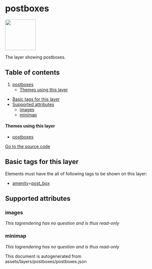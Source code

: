 

 postboxes 
===========



<img src='https://mapcomplete.osm.be/./assets/themes/postboxes/postbox.svg' height="100px"> 

The layer showing postboxes.




## Table of contents

1. [postboxes](#postboxes)
      * [Themes using this layer](#themes-using-this-layer)
  - [Basic tags for this layer](#basic-tags-for-this-layer)
  - [Supported attributes](#supported-attributes)
    + [images](#images)
    + [minimap](#minimap)










#### Themes using this layer 





  - [postboxes](https://mapcomplete.osm.be/postboxes)


[Go to the source code](../assets/layers/postboxes/postboxes.json)



 Basic tags for this layer 
---------------------------



Elements must have the all of following tags to be shown on this layer:



  - <a href='https://wiki.openstreetmap.org/wiki/Key:amenity' target='_blank'>amenity</a>=<a href='https://wiki.openstreetmap.org/wiki/Tag:amenity%3Dpost_box' target='_blank'>post_box</a>




 Supported attributes 
----------------------





### images 



_This tagrendering has no question and is thus read-only_





### minimap 



_This tagrendering has no question and is thus read-only_

 

This document is autogenerated from assets/layers/postboxes/postboxes.json